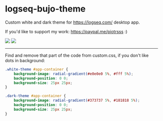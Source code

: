 # logseq-bujo-theme
Custom white and dark theme for https://logseq.com/ desktop app.

If you'd like to support my work: https://paypal.me/piotrsss :)

![](https://raw.githubusercontent.com/PiotrSss/logseq-bujo-theme/main/logseq-dark.jpeg)
![](https://raw.githubusercontent.com/PiotrSss/logseq-bujo-theme/main/logseq-white.jpeg)

---

Find and remove that part of the code from custom.css, if you don't like dots in background:
```css
.white-theme #app-container {
    background-image: radial-gradient(#e0e0e0 5%, #fff 5%);
    background-position: 0 0;
    background-size: 25px 25px;
}

.dark-theme #app-container {
    background-image: radial-gradient(#373737 5%, #181818 5%);
    background-position: 0 0;
    background-size: 25px 25px;
}
```
